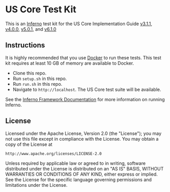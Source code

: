 # US Core Test Kit

This is an [Inferno](https://inferno-framework.github.io/inferno-core/) test kit
for the US Core Implementation Guide
[v3.1.1](http://hl7.org/fhir/us/core/STU3.1.1/),
[v4.0.0](http://hl7.org/fhir/us/core/STU4/),
[v5.0.1](http://hl7.org/fhir/us/core/STU5.0.1/), and
[v6.1.0](http://hl7.org/fhir/us/core/STU6.1/)

## Instructions

It is highly recommended that you use [Docker](https://www.docker.com/) to run
these tests.  This test kit requires at least 10 GB of memory are available to Docker.

- Clone this repo.
- Run `setup.sh` in this repo.
- Run `run.sh` in this repo.
- Navigate to `http://localhost`. The US Core test suite will be available.

See the [Inferno Framework
Documentation](https://inferno-framework.github.io/inferno-core/getting-started.html#getting-started-for-inferno-users)
for more information on running Inferno.

## License

Licensed under the Apache License, Version 2.0 (the "License"); you may not use
this file except in compliance with the License. You may obtain a copy of the
License at
```
http://www.apache.org/licenses/LICENSE-2.0
```
Unless required by applicable law or agreed to in writing, software distributed
under the License is distributed on an "AS IS" BASIS, WITHOUT WARRANTIES OR
CONDITIONS OF ANY KIND, either express or implied. See the License for the
specific language governing permissions and limitations under the License.
